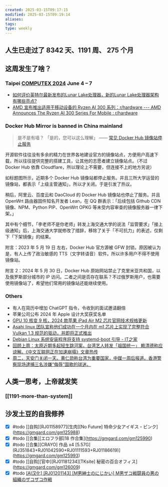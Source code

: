 ```yaml
---
created: 2025-03-15T09:17:15
modified: 2025-03-15T09:19:14
aliases: 
tags: 
type: weekly
---
```


## 人生已走过了 8342 天、1191 周、 275 个月

## 这周发生了啥？

### Taipei [COMPUTEX 2024](https://www.computextaipei.com.tw/en/menu/49A948920FF33BE2D0636733C6861689/info.html) June 4 – 7

- [如何评价英特尔最新发布的Lunar Lake处理器，新的Lunar Lake处理器架构有哪些亮点?](https://www.zhihu.com/question/658124769)
- [AMD 宣布推出适用于移动设备的 Ryzen AI 300 系列：r/hardware --- AMD Announces The Ryzen AI 300 Series For Mobile : r/hardware](https://www.reddit.com/r/hardware/comments/1d76qvq/amd_announces_the_ryzen_ai_300_series_for_mobile/)

### Docker Hub Mirror is banned in China mainland

> 是不是有墙？
 「是的，您可以这么理解」
  —— [常见 Docker Hub 镜像站停止服务](https://t.me/gledos_microblogging/1769)

开源软件往往没有多余的精力在世界各地建设官方的镜像站点，方便用户高速下载，所以往往提供完整的搭建工具，让其他的志愿者建立镜像站点。（不过 Docker Hub 依靠 Cloudflare，所以理论上不需要，但连接不上的地方另说）

如标题图所示，近期多个 Docker Hub 镜像站都停止服务。并且三所大学运营的镜像站，都表示「上级主管通知」，所以才关闭。于是引发了热议。

稍后，阿里云、百度云和 DaoCloud 的 Docker Hub 镜像站也停止了服务。并且 OpenWrt 路由器固件知名开发者 Lean，在 QQ 群表示：「后续包括 Github CDN 镜像、NPM、Python PIP、OpenWrt OPKG 等未受内容审查的镜像服务器一律下架。」

其中有个细节，「李老师不是你老师」转发上海交通大学的说法「监管要求」「接上级通知」后，上海交通大学就修改了措辞，移除了关于「不可抗力」的表述，仅剩下「下架镜像」的结果。

附言：2023 年 5 月 19 日 左右，Docker Hub 官方源被 GFW 封锁。原因被认为是，有人上传了政治敏感的 TTS（文字转语音）软件。所以许多用户不得不使用镜像站。

附言 2：2024 年 5 月 30 日，Docker Hub 原始网站禁止了克里米亚共和国，以及俄罗斯部分城市的 IP 访问。二者之间是否存在联系？不过俄罗斯用户，也需要使用镜像站了，希望他们常用的镜像站还能继续使用。

### Others

- 有人在简历中增加 ChatGPT 指令，令收到的面试邀请翻倍
- 苹果公司公布 2024 年 Apple 设计大奖获奖名单
- [GPU 10 核变 9 核，2024 款苹果 iPad Air M2 芯片官网技术规格更新](https://www.ithome.com/0/772/470.htm)
- [Asahi linux 团队宣称他们成功在一个月内在 m1 芯片上实现了完整符合 Vulkan 1.3 规范的驱动，并即将正式推出](https://rosenzweig.io/blog/vk13-on-the-m1-in-1-month.html)
- [Debian Linux 系统安装程序将支持 systemd-boot 引导 - IT之家](https://www.ithome.com/0/773/267.htm)
- [回顾上周：太原近期多起轻生跳河案，台湾艺人转发「祖国统一」 赖清德称应谅解。《中文互联网正在加速崩塌》文章热传](https://mailchi.mp/aa3c5ae96b0d/ot45ikfh2y-17383798)
- [周二，天安门关闭一天。黄仁勋称台湾为重要国家，中媒一周后报道。香港警察现场逮捕三名涉嫌“侮辱”国歌的球迷。](https://mailchi.mp/17688f1ca7df/ot45ikfh2y-17387010)

## 人类一思考，上帝就发笑

### [[1191-more-than-system]]

## 沙发土豆的自我修养

- [x] #todo [[自购]\[RJ01158977]\[生肉]\[No Future] 特命少女アイギス・ピンク](https://gmgard.com/gm125988)
- [x] #todo [[合集]\[エロフラ部]18 作合集](https://gmgard.com/gm125990)
- [x] #todo [[合集]\[CRAYO] 作品 x4 [5.57G] (RJ351843+RJ01042590+RJ01111593+RJ01186619)](https://gmgard.com/gm125993)
- [x] #todo [[自购]\[官中]\[RJ01181234]\[TKsite] 秘密の百合オフィス](https://gmgard.com/gm126009)
- [x] #todo [[AI汉化] [RJ01201143] [M男紳士のにじかい] M男ザコ戦闘員の悪の組織のザコザコ作戦](https://gmgard.com/gm126020)
